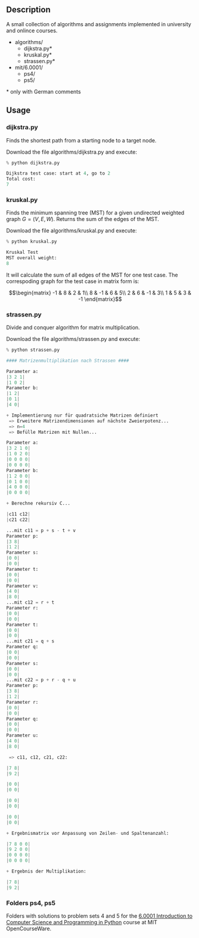 ## Description

A small collection of algorithms and assignments implemented in university and onlince courses.

- algorithms/
    - dijkstra.py\*
    - kruskal.py\*
    - strassen.py\*
- mit/6.0001/
    - ps4/
    - ps5/

\* only with German comments
## Usage

### dijkstra.py

Finds the shortest path from a starting node to a target node. 

Download the file algorithms/dijkstra.py and execute:
```python
% python dijkstra.py

Dijkstra test case: start at 4, go to 2
Total cost:
7
```


### kruskal.py

Finds the minimum spanning tree (MST) for a given undirected weighted graph $G = (V,E,W)$. Returns the sum of the edges of the MST.

Download the file algorithms/kruskal.py and execute:
```python
% python kruskal.py

Kruskal Test
MST overall weight:
8
```

It will calculate the sum of all edges of the MST for one test case. 
The correspoding graph for the test case in matrix form is: 

$$\begin{matrix} 
    -1 & 8 & 2 & 1\\
    8 & -1 & 6 & 5\\
    2 & 6 & -1 & 3\\
    1 & 5 & 3 & -1
\end{matrix}$$

### strassen.py

Divide and conquer algorithm for matrix multiplication.

Download the file algorithms/strassen.py and execute:
```python
% python strassen.py

#### Matrizenmultiplikation nach Strassen ####

Parameter a:
|3 2 1|
|1 0 2|
Parameter b:
|1 2|
|0 1|
|4 0|

+ Implementierung nur für quadratsiche Matrizen definiert
 => Erweitere Matrizendimensionen auf nächste Zweierpotenz...
 => n=4
 => Befülle Matrizen mit Nullen...

Parameter a:
|3 2 1 0|
|1 0 2 0|
|0 0 0 0|
|0 0 0 0|
Parameter b:
|1 2 0 0|
|0 1 0 0|
|4 0 0 0|
|0 0 0 0|

+ Berechne rekursiv C...

|c11 c12|
|c21 c22|

...mit c11 = p + s - t + v
Parameter p:
|3 8|
|1 2|
Parameter s:
|0 0|
|0 0|
Parameter t:
|0 0|
|0 0|
Parameter v:
|4 0|
|8 0|
...mit c12 = r + t
Parameter r:
|0 0|
|0 0|
Parameter t:
|0 0|
|0 0|
...mit c21 = q + s
Parameter q:
|0 0|
|0 0|
Parameter s:
|0 0|
|0 0|
...mit c22 = p + r - q + u
Parameter p:
|3 8|
|1 2|
Parameter r:
|0 0|
|0 0|
Parameter q:
|0 0|
|0 0|
Parameter u:
|4 0|
|8 0|

 => c11, c12, c21, c22:

|7 8|
|9 2|

|0 0|
|0 0|

|0 0|
|0 0|

|0 0|
|0 0|

+ Ergebnismatrix vor Anpassung von Zeilen- und Spaltenanzahl:

|7 8 0 0|
|9 2 0 0|
|0 0 0 0|
|0 0 0 0|

+ Ergebnis der Multiplikation:

|7 8|
|9 2|
```

### Folders ps4, ps5

Folders with solutions to problem sets 4 and 5 for the [6.0001 Introduction to Computer Science and Programming in Python](https://ocw-origin.odl.mit.edu/courses/electrical-engineering-and-computer-science/6-0001-introduction-to-computer-science-and-programming-in-python-fall-2016/index.htm) course at MIT OpenCourseWare.